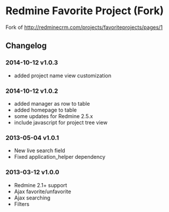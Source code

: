 # Redmine Favorite Project (Fork)

Fork of http://redminecrm.com/projects/favoriteprojects/pages/1


## Changelog

### 2014-10-12 v1.0.3

* added project name view customization

### 2014-10-12 v1.0.2

* added manager as row to table
* added homepage to table
* some updates for Redmine 2.5.x
* include javascript for project tree view

### 2013-05-04 v1.0.1

* New live search field
* Fixed application_helper dependency

### 2013-03-12 v1.0.0

* Redmine 2.1+ support
* Ajax favorite/unfavorite
* Ajax searching
* Filters
